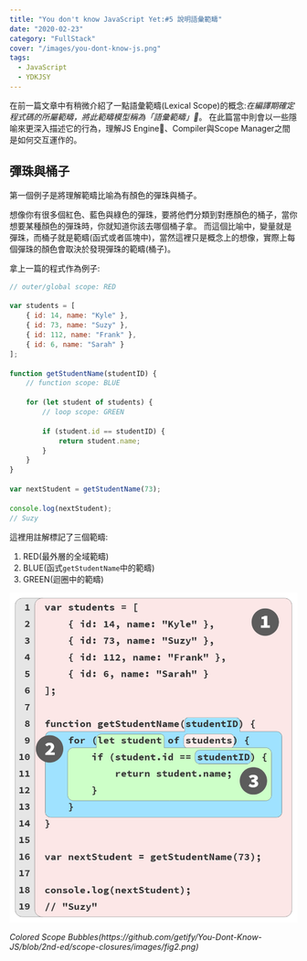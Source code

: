 ```yaml
---
title: "You don't know JavaScript Yet:#5 說明語彙範疇"
date: "2020-02-23"
category: "FullStack"
cover: "/images/you-dont-know-js.png"
tags:
  - JavaScript
  - YDKJSY
---
```


在前一篇文章中有稍微介紹了一點語彙範疇(Lexical Scope)的概念:*在編譯期確定程式碼的所屬範疇，將此範疇模型稱為「語彙範疇」*。
在此篇當中則會以一些隱喻來更深入描述它的行為，理解JS Engine、Compiler與Scope Manager之間是如何交互運作的。

## 彈珠與桶子

第一個例子是將理解範疇比喻為有顏色的彈珠與桶子。

想像你有很多個紅色、藍色與綠色的彈珠，要將他們分類到對應顏色的桶子，當你想要某種顏色的彈珠時，你就知道你該去哪個桶子拿。
而這個比喻中，變量就是彈珠，而桶子就是範疇(函式或者區塊中)，當然這裡只是概念上的想像，實際上每個彈珠的顏色會取決於發現彈珠的範疇(桶子)。

拿上一篇的程式作為例子:

```javascript
// outer/global scope: RED

var students = [
    { id: 14, name: "Kyle" },
    { id: 73, name: "Suzy" },
    { id: 112, name: "Frank" },
    { id: 6, name: "Sarah" }
];

function getStudentName(studentID) {
    // function scope: BLUE

    for (let student of students) {
        // loop scope: GREEN

        if (student.id == studentID) {
            return student.name;
        }
    }
}

var nextStudent = getStudentName(73);

console.log(nextStudent);
// Suzy
```

這裡用註解標記了三個範疇:

1. RED(最外層的全域範疇)
1. BLUE(函式`getStudentName`中的範疇)
1. GREEN(迴圈中的範疇)


![YDKJSY-5-1](/static/images/you-dont-know-js-yet-5-1.png)
<figcaption><em>Colored Scope Bubbles(https://github.com/getify/You-Dont-Know-JS/blob/2nd-ed/scope-closures/images/fig2.png)</em></figcaption>
